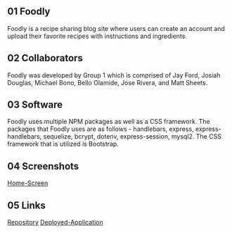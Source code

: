## 01 Foodly
Foodly is a recipe sharing blog site where users can create an account and upload their favorite recipes with instructions and ingredients.

## 02 Collaborators
Foodly was developed by Group 1 which is comprised of Jay Ford, Josiah Douglas, Michael Bono, Bello Olamide, Jose Rivera, and Matt Sheets.

## 03 Software
Foodly uses multiple NPM packages as well as a CSS framework. The packages that Foodly uses are as follows -
handlebars, express, express-handlebars, sequelize, bcrypt, dotenv, express-session, mysql2.
The CSS framework that is utilized is Bootstrap.

## 04 Screenshots

[Home-Screen](https://imgur.com/a/VULbKUX)

## 05 Links

[Repository](https://github.com/bonomichael98/foodly)
[Deployed-Application]()